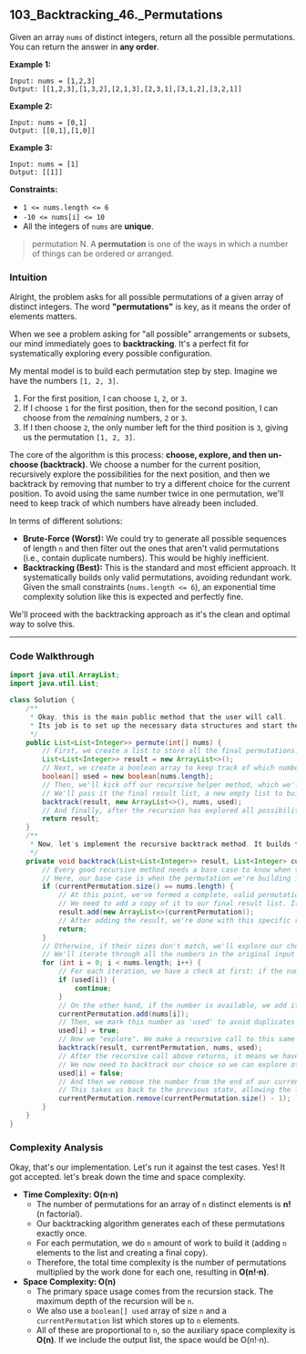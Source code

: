 ## 103_Backtracking_46._Permutations



Given an array `nums` of distinct integers, return all the possible permutations. You can return the answer in **any order**.

 

**Example 1:**

```
Input: nums = [1,2,3]
Output: [[1,2,3],[1,3,2],[2,1,3],[2,3,1],[3,1,2],[3,2,1]]
```

**Example 2:**

```
Input: nums = [0,1]
Output: [[0,1],[1,0]]
```

**Example 3:**

```
Input: nums = [1]
Output: [[1]]
```

 

**Constraints:**

- `1 <= nums.length <= 6`
- `-10 <= nums[i] <= 10`
- All the integers of `nums` are **unique**.

 

> permutation N. A <b>permutation</b> is one of the ways in which a number of things can be ordered or arranged.

### Intuition

Alright, the problem asks for all possible permutations of a given array of distinct integers. The word **"permutations"** is key, as it means the order of elements matters.

When we see a problem asking for "all possible" arrangements or subsets, our mind immediately goes to **backtracking**. It's a perfect fit for systematically exploring every possible configuration.

My mental model is to build each permutation step by step. Imagine we have the numbers `[1, 2, 3]`.

1. For the first position, I can choose `1`, `2`, or `3`.
2. If I choose `1` for the first position, then for the second position, I can choose from the *remaining* numbers, `2` or `3`.
3. If I then choose `2`, the only number left for the third position is `3`, giving us the permutation `[1, 2, 3]`.

The core of the algorithm is this process: **choose, explore, and then un-choose (backtrack)**. We choose a number for the current position, recursively explore the possibilities for the next position, and then we backtrack by removing that number to try a different choice for the current position. To avoid using the same number twice in one permutation, we'll need to keep track of which numbers have already been included.

In terms of different solutions:

- **Brute-Force (Worst):** We could try to generate all possible sequences of length `n` and then filter out the ones that aren't valid permutations (i.e., contain duplicate numbers). This would be highly inefficient.
- **Backtracking (Best):** This is the standard and most efficient approach. It systematically builds only valid permutations, avoiding redundant work. Given the small constraints (`nums.length <= 6`), an exponential time complexity solution like this is expected and perfectly fine.

We'll proceed with the backtracking approach as it's the clean and optimal way to solve this.

------



### Code Walkthrough

```java
import java.util.ArrayList;
import java.util.List;

class Solution {
    /**
     * Okay, this is the main public method that the user will call.
     * Its job is to set up the necessary data structures and start the recursive process.
     */
    public List<List<Integer>> permute(int[] nums) {
        // First, we create a list to store all the final permutations.
        List<List<Integer>> result = new ArrayList<>();
        // Next, we create a boolean array to keep track of which numbers from the input array have been used in the current permutation. The index of this array will correspond to the index in the 'nums' array.
        boolean[] used = new boolean[nums.length];
        // Then, we'll kick off our recursive helper method, which we'll call 'backtrack'.
        // We'll pass it the final result list, a new empty list to build the current permutation, the original numbers, and our 'used' tracker.
        backtrack(result, new ArrayList<>(), nums, used);
        // And finally, after the recursion has explored all possibilities, we return the populated list of results.
        return result;
    }
    /**
     * Now, let's implement the recursive backtrack method. It builds the permutations step by step.
     */
    private void backtrack(List<List<Integer>> result, List<Integer> currentPermutation, int[] nums, boolean[] used) {
        // Every good recursive method needs a base case to know when to stop.
        // Here, our base case is when the permutation we're building is the same size as the input array.
        if (currentPermutation.size() == nums.length) {
            // At this point, we've formed a complete, valid permutation.
            // We need to add a copy of it to our final result list. It's critical to add a copy, because 'currentPermutation' will be modified as we backtrack up the recursion tree.
            result.add(new ArrayList<>(currentPermutation));
            // After adding the result, we're done with this specific recursive path, so we return.
            return;
        }
        // Otherwise, if their sizes don't match, we'll explore our choices for the next number in the permutation.
        // We'll iterate through all the numbers in the original input array.
        for (int i = 0; i < nums.length; i++) {
            // For each iteration, we have a check at first: if the number at index 'i' has already been used in this path, we simply skip it and continue to the next number to avoid duplicates in the permutation.
            if (used[i]) {
                continue;
            }
            // On the other hand, if the number is available, we add it to our current permutation. This is the "choose" step.
            currentPermutation.add(nums[i]);
            // Then, we mark this number as 'used' to avoid duplicates in subsequent recursive calls.
            used[i] = true;
            // Now we "explore". We make a recursive call to this same method to continue building the permutation from here.
            backtrack(result, currentPermutation, nums, used);
            // After the recursive call above returns, it means we have fully explored that path.
            // We now need to backtrack our choice so we can explore other paths. First, we un-mark the number.
            used[i] = false;
            // And then we remove the number from the end of our current permutation list.
            // This takes us back to the previous state, allowing the loop to continue and try the next number.
            currentPermutation.remove(currentPermutation.size() - 1);
        }
    }
}
```

### Complexity Analysis

Okay, that's our implementation. Let's run it against the test cases. Yes! It got accepted. let's break down the time and space complexity.

- **Time Complexity: O(n⋅n)**
    - The number of permutations for an array of `n` distinct elements is **n!** (n factorial).
    - Our backtracking algorithm generates each of these permutations exactly once.
    - For each permutation, we do `n` amount of work to build it (adding `n` elements to the list and creating a final copy).
    - Therefore, the total time complexity is the number of permutations multiplied by the work done for each one, resulting in **O(n!⋅n)**.
- **Space Complexity: O(n)**
    - The primary space usage comes from the recursion stack. The maximum depth of the recursion will be `n`.
    - We also use a `boolean[] used` array of size `n` and a `currentPermutation` list which stores up to `n` elements.
    - All of these are proportional to `n`, so the auxiliary space complexity is **O(n)**. If we include the output list, the space would be O(n!⋅n).